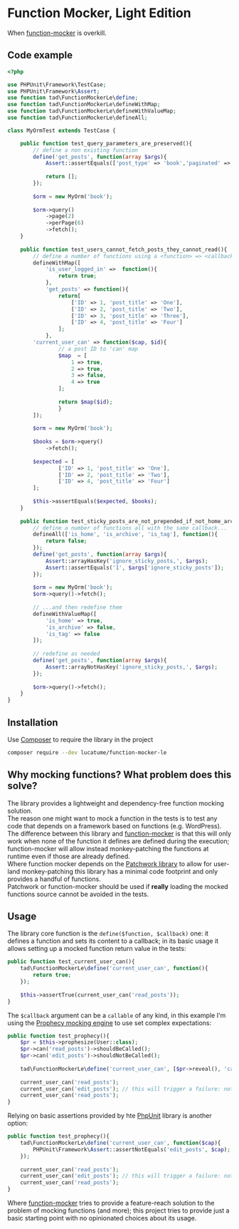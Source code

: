# Function Mocker, Light Edition

When [function-mocker](https://github.com/lucatume/function-mocker) is overkill.

## Code example
```php
<?php

use PHPUnit\Framework\TestCase;
use PHPUnit\Framework\Assert;
use function tad\FunctionMockerLe\define;
use function tad\FunctionMockerLe\defineWithMap;
use function tad\FunctionMockerLe\defineWithValueMap;
use function tad\FunctionMockerLe\defineAll;

class MyOrmTest extends TestCase {

	public function test_query_parameters_are_preserved(){
		// define a non existing function
		define('get_posts', function(array $args){
			Assert::assertEquals(['post_type' => 'book','paginated' => 2, 'posts_per_page' => 6], $args);
			
			return [];
		});
		
		$orm = new MyOrm('book');
		
		$orm->query()
			->page(2)
			->perPage(6)
			->fetch();
	}
	
	public function test_users_cannot_fetch_posts_they_cannot_read(){
		// define a number of functions using a <function> => <callback> map
		defineWithMap([
			'is_user_logged_in' =>  function(){
				return true;
			},
			'get_posts' => function(){
				return[
					['ID' => 1, 'post_title' => 'One'],
					['ID' => 2, 'post_title' => 'Two'],
					['ID' => 3, 'post_title' => 'Three'],
					['ID' => 4, 'post_title' => 'Four']
				];
			},
		'current_user_can' => function($cap, $id){
				// a post ID to 'can' map
				$map  = [
					1 => true,
					2 => true,
					3 => false,
					4 => true
				];
				
				return $map($id);
				}
		]);
		
		$orm = new MyOrm('book');
		
		$books = $orm->query()
			->fetch();
		
		$expected = [
				['ID' => 1, 'post_title' => 'One'],
				['ID' => 2, 'post_title' => 'Two'],
				['ID' => 4, 'post_title' => 'Four']
		];
		
		$this->assertEquals($expected, $books);
	}
	
	public function test_sticky_posts_are_not_prepended_if_not_home_archive_or_tag(){
		// define a number of functions all with the same callback...
		defineAll(['is_home', 'is_archive', 'is_tag'], function(){
			return false;
		});
		define('get_posts', function(array $args){
			Assert::arrayHasKey('ignore_sticky_posts,', $args);
			Assert::assertEquals('1', $args['ignore_sticky_posts']);
		});
		
		$orm = new MyOrm('book');
		$orm->query()->fetch();
		
		// ...and then redefine them
		defineWithValueMap([
			'is_home' => true,
			'is_archive' => false,
			'is_tag' => false
		]);
		
		// redefine as needed
		define('get_posts', function(array $args){
			Assert::arrayNotHasKey('ignore_sticky_posts,', $args);
		});
		
		$orm->query()->fetch();
	}
}
```

## Installation
Use [Composer](https://getcomposer.org/) to require the library in the project
```bash
composer require --dev lucatume/function-mocker-le
```

## Why mocking functions? What problem does this solve?
The library provides a lightweight and dependency-free function mocking solution.  
The reason one might want to mock a function in the tests is to test any code that depends on a framework based on functions (e.g. WordPress).  
The difference between this library and [function-mocker](https://github.com/lucatume/function-mocker) is that this will only work when none of the function it defines are defined during the execution; function-mocker will allow instead monkey-patching the functions at runtime even if those are already defined.  
Where function mocker depends on the [Patchwork library](https://github.com/antecedent/patchwork) to allow for user-land monkey-patching this library has a minimal code footprint and only provides a handful of functions.  
Patchwork or function-mocker should be used if **really** loading the mocked functions source cannot be avoided in the tests.  

## Usage
The library core function is the `define($function, $callback)` one: it defines a function and sets its content to a callback; in its basic usage it allows setting up a mocked function return value in the tests:

```php
public function test_current_user_can(){
	tad\FunctionMockerLe\define('current_user_can', function(){
		return true;
	});
	
	$this->assertTrue(current_user_can('read_posts'));
}
```

The `$callback` argument can be a `callable` of any kind, in this example I'm using the [Prophecy mocking engine](https://github.com/phpspec/prophecy) to use set complex expectations:

```php
public function test_prophecy(){
	$pr = $this->prophesize(User::class);
	$pr->can('read_posts')->shouldBeCalled();
	$pr->can('edit_posts')->shouldNotBeCalled();
	
	tad\FunctionMockerLe\define('current_user_can', [$pr->reveal(), 'can']);
	
	current_user_can('read_posts');
	current_user_can('edit_posts'); // this will trigger a failure: not expected
	current_user_can('read_posts');
}
```

Relying on basic assertions provided by hte [PhpUnit](https://phpunit.de/ "PHPUnit – The PHP Testing Framework") library is another option:

```php
public function test_prophecy(){
	tad\FunctionMockerLe\define('current_user_can', function($cap){
		PHPUnit\Framework\Assert::assertNotEquals('edit_posts', $cap);
	});
	
	current_user_can('read_posts');
	current_user_can('edit_posts'); // this will trigger a failure: not expected
	current_user_can('read_posts');
}
```

Where [function-mocker](https://github.com/lucatume/function-mocker) tries to provide a feature-reach solution to the problem of mocking functions (and more); this project tries to provide just a basic starting point with no opinionated choices about its usage.
